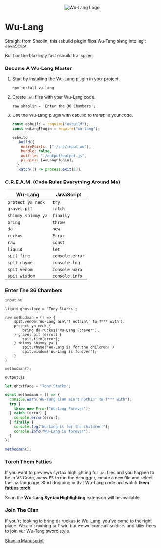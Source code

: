 <div align="center">

![Wu-Lang Logo](assets/wu-lang-logo-300px.png)

</div>

# Wu-Lang

Straight from Shaolin, this esbuild plugin flips Wu-Tang slang into legit JavaScript.

Built on the blazingly fast esbuild transpiler.

### Become A Wu-Lang Master

1. Start by installing the Wu-Lang plugin in your project.

   ```bash
   npm install wu-lang
   ```

2. Create `.wu` files with your Wu-Lang code.

   ```wu
   raw shaolin = 'Enter the 36 Chambers';
   ```

3. Use the Wu-Lang plugin with esbuild to transpile your code.

   ```javascript
   const esbuild = require("esbuild");
   const wuLangPlugin = require("wu-lang");

   esbuild
     .build({
       entryPoints: ["./src/input.wu"],
       bundle: false,
       outfile: "./output/output.js",
       plugins: [wuLangPlugin],
     })
     .catch(() => process.exit(1));
   ```

### C.R.E.A.M. (Code Rules Everything Around Me)

| Wu-Lang            | JavaScript      |
| ------------------ | --------------- |
| `protect ya neck`  | `try`           |
| `gravel pit`       | `catch`         |
| `shimmy shimmy ya` | `finally`       |
| `bring`            | `throw`         |
| `da`               | `new`           |
| `ruckus`           | `Error`         |
| `raw`              | `const`         |
| `liquid`           | `let`           |
| `spit.fire`        | `console.error` |
| `spit.rhyme`       | `console.log`   |
| `spit.venom`       | `console.warn`  |
| `spit.wisdom`      | `console.info`  |

### Enter The 36 Chambers

`input.wu`

```wu"
liquid ghostface = 'Tony Starks';

raw methodman = () => {
    spit.venom('Wu-Lang ain\'t nothin\' to f*** with');
    protect ya neck {
        bring da ruckus('Wu-Lang Forever');
    } gravel pit (error) {
        spit.fire(error);
    } shimmy shimmy ya {
        spit.rhyme('Wu-Lang is for the children!')
        spit.wisdom('Wu-Lang is forever');
    }
}

methodman();
```

`output.js`

```js
let ghostface = "Tony Starks";

const methodman = () => {
  console.warn("Wu-Tang Clan ain't nothin' to f*** with");
  try {
    throw new Error("Wu-Lang Forever");
  } catch (error) {
    console.error(error);
  } finally {
    console.log("Wu-Lang is for the children!");
    console.info("Wu-Lang is forever");
  }
};

methodman();
```

### Torch Them Fatties

If you want to previews syntax highlighting for `.wu` files and you happen to be in VS Code, press <kbd>F5</kbd> to run the debugger, create a new file and select the `.wu` language. Start dropping in that Wu-Lang code and watch **them fatties torch**.

Soon the **Wu-Lang Syntax Highlighting** extension will be available.

### Join The Clan

If you're looking to bring da ruckus to Wu-Lang, you've come to the right place. We ain't nuthing ta f' wit, but we welcome all soldiers and killer bees to join our Wu-Tang sword style.

[Shaolin Manuscript](CONTRIBUTING.md)
